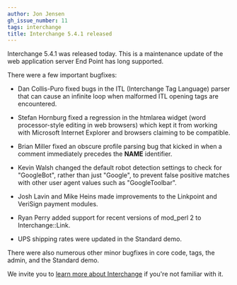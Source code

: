 ```yaml
---
author: Jon Jensen
gh_issue_number: 11
tags: interchange
title: Interchange 5.4.1 released
---
```


Interchange 5.4.1 was released today. This is a maintenance update of the web application server End Point has long supported.

There were a few important bugfixes:

- Dan Collis-Puro fixed bugs in the ITL (Interchange Tag Language) parser that can cause an infinite loop when malformed ITL opening tags are encountered.

- Stefan Hornburg fixed a regression in the htmlarea widget (word processor-style editing in web browsers) which kept it from working with Microsoft Internet Explorer and browsers claiming to be compatible.

- Brian Miller fixed an obscure profile parsing bug that kicked in when a comment immediately precedes the __NAME__ identifier.

- Kevin Walsh changed the default robot detection settings to check for "GoogleBot", rather than just "Google", to prevent false positive matches with other user agent values such as "GoogleToolbar".

- Josh Lavin and Mike Heins made improvements to the Linkpoint and VeriSign payment modules.

- Ryan Perry added support for recent versions of mod_perl 2 to Interchange::Link.

- UPS shipping rates were updated in the Standard demo.

There were also numerous other minor bugfixes in core code, tags, the admin, and the Standard demo.

We invite you to [learn more about Interchange](/technology/perl-interchange) if you're not familiar with it.
